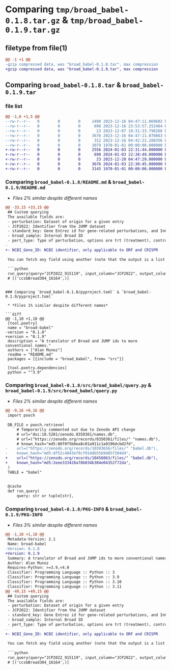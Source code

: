 # Comparing `tmp/broad_babel-0.1.8.tar.gz` & `tmp/broad_babel-0.1.9.tar.gz`

## filetype from file(1)

```diff
@@ -1 +1 @@
-gzip compressed data, was "broad_babel-0.1.8.tar", max compression
+gzip compressed data, was "broad_babel-0.1.9.tar", max compression
```

## Comparing `broad_babel-0.1.8.tar` & `broad_babel-0.1.9.tar`

### file list

```diff
@@ -1,6 +1,5 @@
--rw-r--r--   0        0        0     2490 2023-12-16 04:47:11.069602 broad_babel-0.1.8/README.md
--rw-r--r--   0        0        0      698 2023-12-16 23:53:57.252464 broad_babel-0.1.8/pyproject.toml
--rw-r--r--   0        0        0       23 2023-12-07 18:31:33.798266 broad_babel-0.1.8/src/broad_babel/__init__.py
--rw-r--r--   0        0        0     3676 2023-12-16 04:47:11.070863 broad_babel-0.1.8/src/broad_babel/query.py
--rw-r--r--   0        0        0      312 2023-12-16 04:42:21.288356 broad_babel-0.1.8/src/broad_babel/test.py
--rw-r--r--   0        0        0     3079 1970-01-01 00:00:00.000000 broad_babel-0.1.8/PKG-INFO
+-rw-r--r--   0        0        0     2556 2024-01-03 22:31:44.000000 broad_babel-0.1.9/README.md
+-rw-r--r--   0        0        0      698 2024-01-03 22:38:49.000000 broad_babel-0.1.9/pyproject.toml
+-rw-r--r--   0        0        0       23 2023-12-20 04:47:29.000000 broad_babel-0.1.9/src/broad_babel/__init__.py
+-rw-r--r--   0        0        0     3676 2024-01-03 22:30:45.000000 broad_babel-0.1.9/src/broad_babel/query.py
+-rw-r--r--   0        0        0     3145 1970-01-01 00:00:00.000000 broad_babel-0.1.9/PKG-INFO
```

### Comparing `broad_babel-0.1.8/README.md` & `broad_babel-0.1.9/README.md`

 * *Files 2% similar despite different names*

```diff
@@ -33,15 +33,15 @@
 ## Custom querying
 The available fields are:
 - perturbation: Dataset of origin for a given entry
 - JCP2022: Identifier from the JUMP dataset
 - standard_key: Gene Entrez id for gene-related perturbations, and InChIKey for compound perturbations
 - broad_sample: Internal Broad ID
 - pert_type: Type of perturbation, options are trt (treatment), control, negcon (Negative Control), poscon_cp (Positive Control, Compound Probe), poscon_diverse, poscon_orf, and poscon (Positive Control).
-
+- NCBI_Gene_ID: NCBI identifier, only applicable to ORF and CRISPR
 
 You can fetch any field using another (note that the output is a list of tuples)
 
 ```python
 run_query(query="JCP2022_915119", input_column="JCP2022", output_column="broad_sample")
 # [('ccsbBroad304_16164',)]
 ```
```

### Comparing `broad_babel-0.1.8/pyproject.toml` & `broad_babel-0.1.9/pyproject.toml`

 * *Files 1% similar despite different names*

```diff
@@ -1,10 +1,10 @@
 [tool.poetry]
 name = "broad-babel"
-version = "0.1.8"
+version = "0.1.9"
 description = "A translator of Broad and JUMP ids to more conventional names."
 authors = ["Alan Munoz"]
 readme = "README.md"
 packages = [{include = "broad_babel", from= "src"}]
 
 [tool.poetry.dependencies]
 python = "^3.9"
```

### Comparing `broad_babel-0.1.8/src/broad_babel/query.py` & `broad_babel-0.1.9/src/broad_babel/query.py`

 * *Files 2% similar despite different names*

```diff
@@ -9,16 +9,16 @@
 import pooch
 
 DB_FILE = pooch.retrieve(
     # Temporarily commented out due to Zenodo API change
     # url="doi:10.5281/zenodo.8350361/names.db",
     # url=("https://zenodo.org/records/8350361/files/" "names.db"),
     # known_hash="md5:80f0f5b8ea8c01a911c1a9196dcbd2fd",
-    url=("https://zenodo.org/records/10393656/files/" "babel.db"),
-    known_hash="md5:df52c4843ef9cf914db55b9d85f304d4",
+    url=("https://zenodo.org/records/10456863/files/" "babel.db"),
+    known_hash="md5:2eee333428a78b034b384e04352f72da",
 )
 TABLE = "babel"
 
 
 @cache
 def run_query(
     query: str or tuple[str],
```

### Comparing `broad_babel-0.1.8/PKG-INFO` & `broad_babel-0.1.9/PKG-INFO`

 * *Files 3% similar despite different names*

```diff
@@ -1,10 +1,10 @@
 Metadata-Version: 2.1
 Name: broad-babel
-Version: 0.1.8
+Version: 0.1.9
 Summary: A translator of Broad and JUMP ids to more conventional names.
 Author: Alan Munoz
 Requires-Python: >=3.9,<4.0
 Classifier: Programming Language :: Python :: 3
 Classifier: Programming Language :: Python :: 3.9
 Classifier: Programming Language :: Python :: 3.10
 Classifier: Programming Language :: Python :: 3.11
@@ -49,15 +49,15 @@
 ## Custom querying
 The available fields are:
 - perturbation: Dataset of origin for a given entry
 - JCP2022: Identifier from the JUMP dataset
 - standard_key: Gene Entrez id for gene-related perturbations, and InChIKey for compound perturbations
 - broad_sample: Internal Broad ID
 - pert_type: Type of perturbation, options are trt (treatment), control, negcon (Negative Control), poscon_cp (Positive Control, Compound Probe), poscon_diverse, poscon_orf, and poscon (Positive Control).
-
+- NCBI_Gene_ID: NCBI identifier, only applicable to ORF and CRISPR
 
 You can fetch any field using another (note that the output is a list of tuples)
 
 ```python
 run_query(query="JCP2022_915119", input_column="JCP2022", output_column="broad_sample")
 # [('ccsbBroad304_16164',)]
 ```
```

